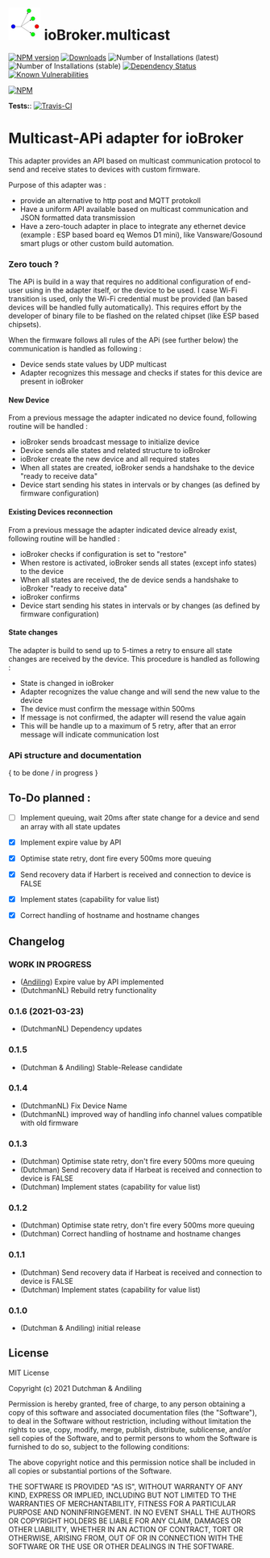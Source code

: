

<h1>

<img  src="admin/multicast.png"  width="64" alt=""/>
    ioBroker.multicast

</h1>

[![NPM version](http://img.shields.io/npm/v/iobroker.multicast.svg)](https://www.npmjs.com/package/iobroker.multicast)
[![Downloads](https://img.shields.io/npm/dm/iobroker.multicast.svg)](https://www.npmjs.com/package/iobroker.multicast)
![Number of Installations (latest)](http://iobroker.live/badges/multicast-installed.svg)
![Number of Installations (stable)](http://iobroker.live/badges/multicast-stable.svg)
[![Dependency Status](https://img.shields.io/david/DrozmotiX/ioBroker.multicast.svg)](https://david-dm.org/DrozmotiX/ioBroker.multicast)
[![Known Vulnerabilities](https://snyk.io/test/github/DrozmotiX/ioBroker.multicast/badge.svg)](https://snyk.io/test/github/DrozmotiX/ioBroker.multicast)

[![NPM](https://nodei.co/npm/ioBroker.multicast.png?downloads=true)](https://nodei.co/npm/ioBroker.multicast/)

**Tests:**: [![Travis-CI](http://img.shields.io/travis/DrozmotiX/ioBroker.multicast/master.svg)](https://travis-ci.org/DrozmotiX/iobroker.multicast)

# Multicast-APi adapter for ioBroker
  
This adapter provides an API based on multicast communication protocol to send and receive states to devices with custom firmware.

Purpose of this adapter was :

* provide an alternative to http post and MQTT protokoll
* Have a uniform API available based on multicast communication and JSON formatted data transmission
* Have a zero-touch adapter in place to integrate any ethernet device (example : ESP based board eq Wemos D1 mini), like Vansware/Gosound smart plugs or other custom build automation.

### Zero touch ?

The APi is build in a way that requires no additional configuration of end-user using in the adapter itself, or the device to be used.
I case Wi-Fi transition is used, only the Wi-Fi credential must be provided (lan based devices will be  handled fully automatically).
This requires effort by the developer of binary file to be flashed on the related chipset (like ESP based chipsets).

When the firmware follows all rules of the APi (see further below) the communication is handled as following :

* Device sends state values by UDP multicast
* Adapter recognizes this message and checks if states for this device are present in ioBroker

#### New Device
From a previous message the adapter indicated no device found, following routine will be handled :

* ioBroker sends broadcast message to initialize device
* Device sends alle states and related structure to ioBroker
* ioBroker create the new device and all required states
* When all states are created, ioBroker sends a handshake to the device "ready to receive data"
* Device start sending his states in intervals or by changes (as defined by firmware configuration)

#### Existing Devices reconnection
From a previous message the adapter indicated device already exist, following routine will be handled :

* ioBroker checks if configuration is set to "restore"
* When restore is activated, ioBroker sends all states (except info states) to the device
* When all states are received, the de device sends a handshake to ioBroker "ready to receive data"
* ioBroker confirms
* Device start sending his states in intervals or by changes (as defined by firmware configuration)

#### State changes
The adapter is build to send up to 5-times a retry to ensure all state changes are received by the device. This procedure is handled as following :

* State is changed in ioBroker
* Adapter recognizes the value change and will send the new value to the device
* The device must confirm the message within 500ms
* If message is not confirmed, the adapter will resend the value again
* This will be handle up to a maximum of 5 retry, after that an error message will indicate communication lost

### APi structure and documentation

{ to be done / in progress }


## To-Do planned :

* [ ] Implement queuing, wait 20ms after state change for a device and send an array with all state updates
* [x] Implement expire value by API
* [x] Optimise state retry, dont fire every 500ms more queuing
* [x] Send recovery data if Harbert is received and connection to device is FALSE
* [x] Implement states (capability for value list)
* [x] Correct handling of hostname and hostname changes


## Changelog
<!--
    Placeholder for the next version (at the beginning of the line):
    ### __WORK IN PROGRESS__
-->

### __WORK IN PROGRESS__
* ([Andiling](https://github.com/andiling)) Expire value by API implemented
* (DutchmanNL) Rebuild retry functionality

### 0.1.6 (2021-03-23)
* (DutchmanNL) Dependency updates

### 0.1.5
* (Dutchman & Andiling) Stable-Release candidate

### 0.1.4
* (DutchmanNL) Fix Device Name
* (DutchmanNL) improved way of handling info channel values compatible with old firmware

### 0.1.3
* (Dutchman) Optimise state retry, don't fire every 500ms more queuing
* (Dutchman) Send recovery data if Harbeat is received and connection to device is FALSE
* (Dutchman) Implement states (capability for value list)

### 0.1.2
* (Dutchman) Optimise state retry, don't fire every 500ms more queuing
* (Dutchman) Correct handling of hostname and hostname changes

### 0.1.1
* (Dutchman) Send recovery data if Harbeat is received and connection to device is FALSE
* (Dutchman) Implement states (capability for value list)

### 0.1.0

* (Dutchman & Andiling) initial release

## License

MIT License

Copyright (c) 2021 Dutchman & Andiling

Permission is hereby granted, free of charge, to any person obtaining a copy
of this software and associated documentation files (the "Software"), to deal
in the Software without restriction, including without limitation the rights
to use, copy, modify, merge, publish, distribute, sublicense, and/or sell
copies of the Software, and to permit persons to whom the Software is
furnished to do so, subject to the following conditions:

The above copyright notice and this permission notice shall be included in all
copies or substantial portions of the Software.

THE SOFTWARE IS PROVIDED "AS IS", WITHOUT WARRANTY OF ANY KIND, EXPRESS OR
IMPLIED, INCLUDING BUT NOT LIMITED TO THE WARRANTIES OF MERCHANTABILITY,
FITNESS FOR A PARTICULAR PURPOSE AND NONINFRINGEMENT. IN NO EVENT SHALL THE
AUTHORS OR COPYRIGHT HOLDERS BE LIABLE FOR ANY CLAIM, DAMAGES OR OTHER
LIABILITY, WHETHER IN AN ACTION OF CONTRACT, TORT OR OTHERWISE, ARISING FROM,
OUT OF OR IN CONNECTION WITH THE SOFTWARE OR THE USE OR OTHER DEALINGS IN THE
SOFTWARE.
